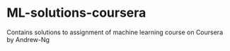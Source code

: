 # ML-solutions-coursera
Contains solutions to assignment of machine learning course on Coursera by Andrew-Ng
